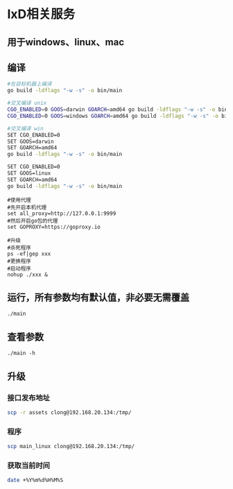 # IxD相关服务
## 用于windows、linux、mac
## 编译
```bash
#在目标机器上编译
go build -ldflags "-w -s" -o bin/main
```
```bash
#交叉编译 unix
CGO_ENABLED=0 GOOS=darwin GOARCH=amd64 go build -ldflags "-w -s" -o bin/main_darwin
CGO_ENABLED=0 GOOS=windows GOARCH=amd64 go build -ldflags "-w -s" -o bin/main_win.exe
```
```bash
#交叉编译 win
SET CGO_ENABLED=0
SET GOOS=darwin
SET GOARCH=amd64
go build -ldflags "-w -s" -o bin/main

SET CGO_ENABLED=0
SET GOOS=linux
SET GOARCH=amd64
go build -ldflags "-w -s" -o bin/main
```
```
#使用代理
#先开启本机代理
set all_proxy=http://127.0.0.1:9999
#然后开启go包的代理
set GOPROXY=https://goproxy.io
```
```
#升级
#杀死程序
ps -ef|gep xxx
#更换程序
#启动程序
nohup ./xxx &
```
## 运行，所有参数均有默认值，非必要无需覆盖
```
./main 
```
## 查看参数
```text
./main -h
```
## 升级
### 接口发布地址
```bash
scp -r assets clong@192.168.20.134:/tmp/
```
### 程序
```bash
scp main_linux clong@192.168.20.134:/tmp/
```
### 获取当前时间
```bash
date +%Y%m%d%H%M%S
```